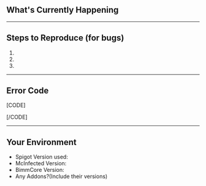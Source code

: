 <!--- Provide a general summary of the issue in the Title above -->
<!--- Unless you're going to use a different format, not using this format will result in your ticket being removed -->

## What's Currently Happening
<!--- Tell me what happens instead of the expected behavior -->


----
## Steps to Reproduce (for bugs)
<!--- Provide a link to a live example, or an unambiguous set of steps to -->
<!--- reproduce this bug. Include code to reproduce, if relevant -->
1.

2.

3.

----
## Error Code
[CODE]
<!--- Please put the error in the [CODE][/CODE] tags -->  
[/CODE]


----
## Your Environment
* Spigot Version used:
* McInfected Version:
* BimmCore Version:
* Any Addons?(Include their versions)
